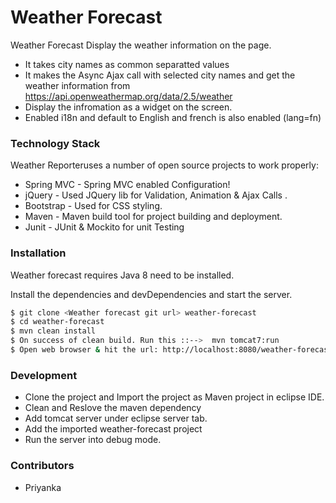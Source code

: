 # Weather Forecast

Weather Forecast Display the weather information on the page.

  - It takes city names as common separatted values
  - It makes the Async Ajax call with selected city names and get the weather information from https://api.openweathermap.org/data/2.5/weather
  - Display the infromation as a widget on the screen.
  - Enabled i18n and default to English and french is also enabled (lang=fn)

### Technology Stack

Weather Reporteruses a number of open source projects to work properly:

* Spring MVC - Spring MVC enabled Configuration!
* jQuery - Used JQuery lib for Validation, Animation & Ajax Calls .
* Bootstrap - Used for CSS styling.
* Maven - Maven build tool for project building and deployment.
* Junit - JUnit & Mockito for unit Testing

### Installation

Weather forecast requires Java 8 need to be installed.

Install the dependencies and devDependencies and start the server.

```sh
$ git clone <Weather forecast git url> weather-forecast
$ cd weather-forecast
$ mvn clean install 
$ On success of clean build. Run this ::-->  mvn tomcat7:run
$ Open web browser & hit the url: http://localhost:8080/weather-forecast/home?lang=en
```

### Development
- Clone the project and Import the project as Maven project in eclipse IDE.
- Clean and Reslove the maven dependency
- Add tomcat server under eclipse server tab.
- Add the imported weather-forecast project 
- Run the server into debug mode.

### Contributors
- Priyanka
